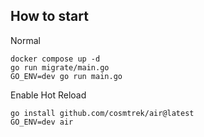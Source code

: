 ## How to start

Normal

```
docker compose up -d
go run migrate/main.go
GO_ENV=dev go run main.go
```

Enable Hot Reload

```
go install github.com/cosmtrek/air@latest
GO_ENV=dev air
```
